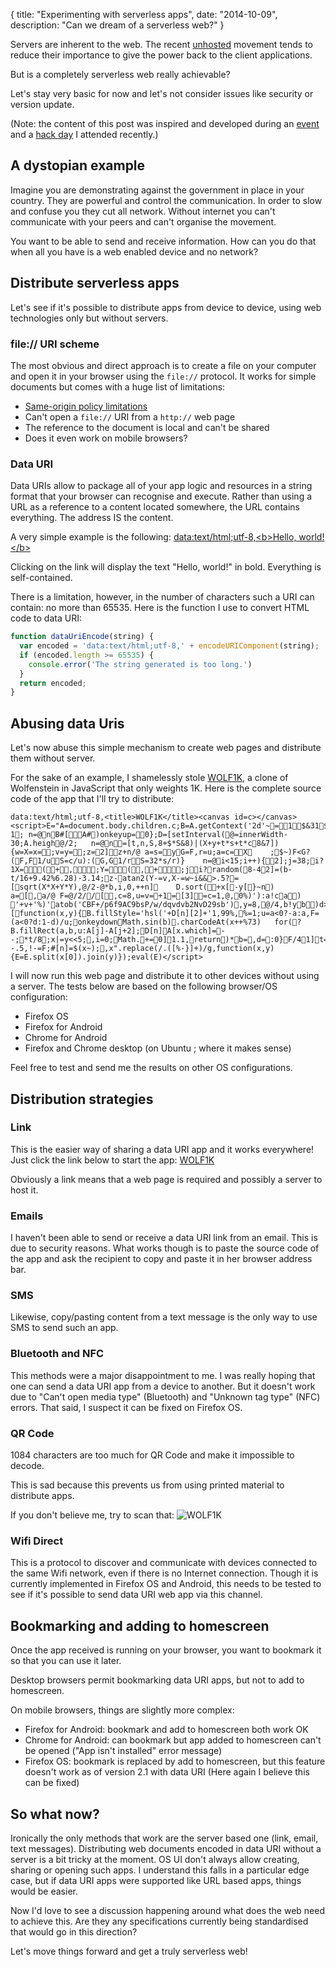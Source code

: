 {
  title: "Experimenting with serverless apps",
  date: "2014-10-09",
  description: "Can we dream of a serverless web?"
}

Servers are inherent to the web. The recent [unhosted](https://unhosted.org/) movement tends to reduce their importance to give the power back to the client applications.

But is a completely serverless web really achievable?

Let's stay very basic for now and let's not consider issues like security or version update.

(Note: the content of this post was inspired and developed during an [event](http://lanyrd.com/2014/decentralizejs/) and a [hack day](http://www.meetup.com/ORG-London/events/202557812/) I attended recently.)

## A dystopian example

Imagine you are demonstrating against the government in place in your country. They are powerful and control the communication. In order to slow and confuse you they cut all network. Without internet you can't communicate with your peers and can't organise the movement.

You want to be able to send and receive information. How can you do that when all you have is a web enabled device and no network?

## Distribute serverless apps

Let's see if it's possible to distribute apps from device to device, using web technologies only but without servers.

### file:// URI scheme

The most obvious and direct approach is to create a file on your computer and open it in your browser using the `file://` protocol.
It works for simple documents but comes with a huge list of limitations:

* [Same-origin policy limitations](https://developer.mozilla.org/en-US/docs/Same-origin_policy_for_file:_URIs)
* Can't open a `file://` URI from a `http://` web page
* The reference to the document is local and can't be shared
* Does it even work on mobile browsers?

### Data URI

Data URIs allow to package all of your app logic and resources in a string format that your browser can recognise and execute.
Rather than using a URL as a reference to a content located somewhere, the URL contains everything. The address IS the content.

A very simple example is the following:
<a href="data:text/html;utf-8,%3Cb%3EHello%2C%20world!%3C%2Fb%3E">data:text/html;utf-8,&lt;b>Hello, world!&lt;/b></a>

Clicking on the link will display the text "Hello, world!" in bold. Everything is self-contained.

There is a limitation, however, in the number of characters such a URI can contain: no more than 65535. Here is the function I use to convert HTML code to data URI:

```javascript
function dataUriEncode(string) {
  var encoded = 'data:text/html;utf-8,' + encodeURIComponent(string);
  if (encoded.length >= 65535) {
    console.error('The string generated is too long.')
  }
  return encoded;
}
```

## Abusing data Uris

Let's now abuse this simple mechanism to create web pages and distribute them without server.

For the sake of an example, I shamelessly stole [WOLF1K](http://www.p01.org/releases/WOLF1K/), a clone of Wolfenstein in JavaScript that only weights 1K. Here is the complete source code of the app that I'll try to distribute:

```
data:text/html;utf-8,<title>WOLF1K</title><canvas id=c></canvas><script>E="A=document.body.children.c;B=A.getContext('2d'~=1$&31$&992(E&19)?1;	n=@nB#[A#)onkeyup=0};D=[setInterval(@=innerWidth-30;A.heigh@/2;	n=@n=[t,n,S,8+$*S&8)|(X+y+t*s+t*c8&7]){w=X=x=;v=y=;z=2]z+n/@ a=s=yG=F,r=u;a=c=X	;$~)F<G?(F,F1/uS=c/u):(G,G1/rS=32*s/r)}	n=@i<15;i++){2];j=38;i?1X=(+,;Y=(,+;ji?random(8-42]=(b-t/16+9.42%6.28)-3.14;z-atan2(Y-=v,X-=w~i&&>.5?=[sqrt(X*X+Y*Y),@/2-@*b,i,0,++n]	D.sort(+x[-y[}~n)	a=[,a/@ F=@/2//[,c=8,u=v=+1=[3]=c=1,@,0%)'):a!ca)	'+v+'%)'atob('CBF+/p6f9AC9bsP/w/dqvdvb2NvD29sb'),y=8,@/4,b!yb)d>>y&1,v),9)]";"@A.widthMath.cos(b)B[i][function(x,y){B.fillStyle='hsl('+D[n][2]+'1,99%,%=1;u=a<0?-a:a,F=(a<0?d:1-d)/u;onkeydownMath.sin(b).charCodeAt(x++%73)	for(?B.fillRect(a,b,u:A[j]-A[j+2];D[n]A[x.which]=--;*t/8;x|=y<<5;,i=0;Math.+=0]1.1,return)*b=,d=:0}F/41]t= -.5,!-=F;#[n]=$(x~);,x".replace(/.([%-}]+)/g,function(x,y){E=E.split(x[0]).join(y)});eval(E)</script>
```

I will now run this web page and distribute it to other devices without using a server.
The tests below are based on the following browser/OS configuration:

* Firefox OS
* Firefox for Android
* Chrome for Android
* Firefox and Chrome desktop (on Ubuntu ; where it makes sense)

Feel free to test and send me the results on other OS configurations.

## Distribution strategies

### Link

This is the easier way of sharing a data URI app and it works everywhere! Just click the link below to start the app:
<a href="data:text/html;utf-8,%3Ctitle%3EWOLF1K%3C%2Ftitle%3E%3Ccanvas%20id%3Dc%3E%3C%2Fcanvas%3E%3Cscript%3EE%3D%22A%3Ddocument.body.children.c%3BB%3DA.getContext('2d'~%06%3D%03%0F1%12%18%24%2631%19%24%26992%19(E%08%2619)%3F1%1C%3B%09n%3D%40%13n%10B%23%5B%17%17%17A%23%16)onkeyup%3D%03%0F0%7D%3BD%3D%5BsetInterval(%03%40%3DinnerWidth-30%3BA.heigh%1F%40%2F2%3B%09n%3D%40%13n%10%0E%3D%5Bt%2Cn%2CS%2C8%2B%24*S%268)%7C(X%2By%2Bt*s%2Bt*c%198%267%5D)%7Bw%3DX%3Dx%3D%02%16%3Bv%3Dy%3D%02%1E%3Bz%3D%022%5D%12%1Az%2Bn%2F%40%20a%3Ds%3D%07%1By%05G%3DF%2Cr%3Du%3Ba%3Dc%3D%01%1BX%05%09%3B%06%24~)F%3CG%3F(%1FF%2CF%151%2Fu%7F%15S%3Dc%2Fu)%3A(%1FG%2CG%151%2Fr%7F%15S%3D32*s%2Fr)%7D%09n%3D%40%13i%3C15%3Bi%2B%2B)%7B%1A%022%5D%3Bj%3D38%3B%1Fi%3F1%0CX%3D%02%16%15%06(%02%16%2B%01%11%2C%02%1E%19%01%11%3BY%3D%02%1E%15%06(%02%16%2C%02%1E%2B%07%11%19%07%11%3Bj%10%1Fi%3F%14random(%198-4%0C%022%5D%3D(b-t%2F16%2B9.42%256.28)-3.14%3B%1Az-%14atan2(Y-%3Dv%2CX-%3Dw~i%26%26%01%3E.5%3F%0E%3D%5B%14sqrt(X*X%2BY*Y)%2C%40%2F2-%40*b%2Ci%2C0%2C%2B%2Bn%5D%1C%09D.sort(%03%18%2Bx%5B%16-y%5B%16%7D~n%10)%09a%3D%0E%5B%1E%2C%1Aa%2F%40%20F%3D%40%2F2%2F%01%2F%0E%5B%1A%16%2Cc%3D8%2Cu%3Dv%3D%1D%2B1%7F%3D%0E%5B3%5D%7F%0B%3Dc%3D1%2C%40%2C%040%25)')%3Aa!c%10a%15%1D)%09%04'%2Bv%2B'%25)'%1Batob('CBF%2B%2Fp6f9AC9bsP%2Fw%2Fdqvdvb2NvD29sb')%08%2Cy%3D8%2C%1A%40%2F4%2Cb!y%10b%15%1D)d%3E%3Ey%261%0B%2Cv)%1C%2C9)%5D%22%3B%22%40A.width%01Math.cos(b)%02B%5Bi%5D%5B%03function(x%2Cy)%7B%04B.fillStyle%3D'hsl('%2BD%5Bn%5D%5B2%5D%2B'1%2C99%25%2C%05%25%3D1%3Bu%3Da%3C0%3F-a%3Aa%2CF%3D(a%3C0%3Fd%3A1-d)%2Fu%3B%06onkeydown%07Math.sin(b)%08.charCodeAt(x%2B%2B%2573)%09for(%0B%3FB.fillRect(a%2Cb%2Cu%0C%3AA%5Bj%5D-A%5Bj%2B2%5D%3B%0ED%5Bn%5D%0FA%5Bx.which%5D%3D%10--%3B%11*t%2F8%12%3Bx%7C%3Dy%3C%3C5%3B%13%2Ci%3D0%3B%14Math.%15%2B%3D%160%5D%171.1%2C%18return%19)*%1Ab%3D%1B%2Cd%3D%1C%3A0%7D%1DF%2F4%1E1%5D%1Ft%3D%20-.5%2C!-%3DF%3B%23%5Bn%5D%3D%24(x~)%3B%7F%2Cx%22.replace(%2F.(%5B%25-%7D%5D%2B)%2Fg%2Cfunction(x%2Cy)%7BE%3DE.split(x%5B0%5D).join(y)%7D)%3Beval(E)%3C%2Fscript%3E">WOLF1K</a>

Obviously a link means that a web page is required and possibly a server to host it.

### Emails

I haven't been able to send or receive a data URI link from an email. This is due to security reasons.
What works though is to paste the source code of the app and ask the recipient to copy and paste it in her browser address bar.

### SMS

Likewise, copy/pasting content from a text message is the only way to use SMS to send such an app.

### Bluetooth and NFC

This methods were a major disappointment to me. I was really hoping that one can send a data URI app from a device to another. But it doesn't work due to "Can't open media type" (Bluetooth) and "Unknown tag type" (NFC) errors.
That said, I suspect it can be fixed on Firefox OS.

### QR Code

1084 characters are too much for QR Code and make it impossible to decode.

This is sad because this prevents us from using printed material to distribute apps.

If you don't believe me, try to scan that:
![WOLF1K](https://lh3.googleusercontent.com/b60QnpsZFq0_-xrxhrypM9Tj_rMjoSHWNZjshbtz3aq9=s0 "WOLF1K.png")

### Wifi Direct

This is a protocol to discover and communicate with devices connected to the same Wifi network, even if there is no Internet connection.
Though it is currently implemented in Firefox OS and Android, this needs to be tested to see if it's possible to send data URI web app via this channel.

## Bookmarking and adding to homescreen

Once the app received is running on your browser, you want to bookmark it so that you can use it later.

Desktop browsers permit bookmarking data URI apps, but not to add to homescreen.

On mobile browsers, things are slightly more complex:

* Firefox for Android: bookmark and add to homescreen both work OK
* Chrome for Android: can bookmark but app added to homescreen can't be opened ("App isn't installed" error message)
* Firefox OS: bookmark is replaced by add to homescreen, but this feature doesn't work as of version 2.1 with data URI (Here again I believe this can be fixed)

## So what now?

Ironically the only methods that work are the server based one (link, email, text messages). Distributing web documents encoded in data URI without a server is a bit tricky at the moment. OS UI don't always allow creating, sharing or opening such apps.
I understand this falls in a particular edge case, but if data URI apps were supported like URL based apps, things would be easier.

Now I'd love to see a discussion happening around what does the web need to achieve this. Are they any specifications currently being standardised that would go in this direction?

Let's move things forward and get a truly serverless web!
